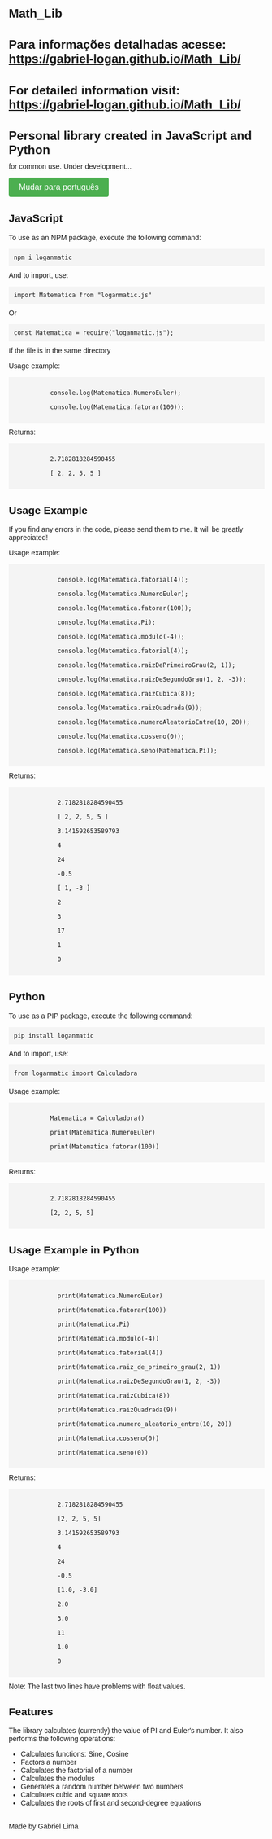 # Math_Lib

# Para informações detalhadas acesse: https://gabriel-logan.github.io/Math_Lib/
# For detailed information visit: https://gabriel-logan.github.io/Math_Lib/

<!DOCTYPE html>
<html lang="pt-br">
<head>
  <meta charset="UTF-8">
  <title>Biblioteca Pessoal - Gabriel Logan</title>
  <style>
    body {
      font-family: Arial, sans-serif;
      margin: 20px;
    }
    h1 {
      font-size: 24px;
      margin-bottom: 10px;
    }
    p {
      margin-top: 0;
    }
    code {
      display: block;
      background-color: #f4f4f4;
      padding: 10px;
      margin-bottom: 10px;
    }
    .section {
      margin-top: 30px;
    }
    .change-language-btn {
      background-color: #4CAF50;
      border: none;
      color: white;
      padding: 10px 20px;
      text-align: center;
      text-decoration: none;
      display: inline-block;
      font-size: 16px;
      cursor: pointer;
      border-radius: 4px;
      transition: background-color 0.3s ease;
    }
    .change-language-btn:hover {
      background-color: #45a049;
    }
  </style>
</head>
  <body>
    <div id="pt-br" style="display: none;">
      <h1>Biblioteca pessoal criada em JavaScript e Python</h1>
      <p>para uso comum. Em desenvolvimento...</p>
      <button onclick="changeLang()" class="change-language-btn">Switch to english</button>
      <div class="section">
        <h2>JavaScript</h2>
        <p>Para usar como pacote NPM, execute o seguinte comando:</p>
        <code>npm i loganmatic</code>
        <p>E para importar, utilize:</p>
        <code>import Matematica from "loganmatic.js"</code>
        <p>Ou</p>
        <code>const Matematica = require("loganmatic.js");</code>
        <p>Se o arquivo estiver no mesmo diretório</p>
        <p>Exemplo de uso:</p>
        <code>
          console.log(Matematica.NumeroEuler);<br>
          console.log(Matematica.fatorar(100));
        </code>
        <p>Retorno:</p>
        <code>
          2.7182818284590455<br>
          [ 2, 2, 5, 5 ]
        </code>
        <div class="section">
          <h2>Exemplo de Uso</h2>
          <p>Se acharem erros no código, me enviem, por favor. Será de grande ajuda!</p>
          <p>Exemplo de uso:</p>
          <code>
            console.log(Matematica.fatorial(4));<br>
            console.log(Matematica.NumeroEuler);<br>
            console.log(Matematica.fatorar(100));<br>
            console.log(Matematica.Pi);<br>
            console.log(Matematica.modulo(-4));<br>
            console.log(Matematica.fatorial(4));<br>
            console.log(Matematica.raizDePrimeiroGrau(2, 1));<br>
            console.log(Matematica.raizDeSegundoGrau(1, 2, -3));<br>
            console.log(Matematica.raizCubica(8));<br>
            console.log(Matematica.raizQuadrada(9));<br>
            console.log(Matematica.numeroAleatorioEntre(10, 20));<br>
            console.log(Matematica.cosseno(0));<br>
            console.log(Matematica.seno(Matematica.Pi));
          </code>
          <p>Retorna:</p>
          <code>
            2.7182818284590455<br>
            [ 2, 2, 5, 5 ]<br>
            3.141592653589793<br>
            4<br>
            24<br>
            -0.5<br>
            [ 1, -3 ]<br>
            2<br>
            3<br>
            17<br>
            1<br>
            0
          </code>
        </div>
      </div>
      <div class="section">
        <h2>Python</h2>
        <p>Para usar como pacote PIP, execute o seguinte comando:</p>
        <code>pip install loganmatic</code>
        <p>E para importar, utilize:</p>
        <code>from loganmatic import Calculadora</code>
        <p>Exemplo de uso:</p>
        <code>
          Matematica = Calculadora()<br>
          print(Matematica.NumeroEuler)<br>
          print(Matematica.fatorar(100))
        </code>
        <p>Retorno:</p>
        <code>
          2.7182818284590455<br>
          [2, 2, 5, 5]
        </code>
        <div class="section">
          <h2>Exemplo de Uso em Python</h2>
          <p>Exemplo de uso:</p>
          <code>
            print(Matematica.NumeroEuler)<br>
            print(Matematica.fatorar(100))<br>
            print(Matematica.Pi)<br>
            print(Matematica.modulo(-4))<br>
            print(Matematica.fatorial(4))<br>
            print(Matematica.raiz_de_primeiro_grau(2, 1))<br>
            print(Matematica.raizDeSegundoGrau(1, 2, -3))<br>
            print(Matematica.raizCubica(8))<br>
            print(Matematica.raizQuadrada(9))<br>
            print(Matematica.numero_aleatorio_entre(10, 20))<br>
            print(Matematica.cosseno(0))<br>
            print(Matematica.seno(0))
          </code>
          <p>Retorna:</p>
          <code>
            2.7182818284590455<br>
            [2, 2, 5, 5]<br>
            3.141592653589793<br>
            4<br>
            24<br>
            -0.5<br>
            [1.0, -3.0]<br>
            2.0<br>
            3.0<br>
            11<br>
            1.0<br>
            0
          </code>
          <p>Observação: As duas últimas linhas apresentam problemas para valores float.</p>
        </div>        
      </div>
      <div class="section">
        <h2>Funcionalidades</h2>
        <p>A biblioteca calcula (atualmente) o valor de PI e do Número de Euler. Além disso, realiza as seguintes operações:</p>
        <ul>
          <li>Calcula funções: Seno, Cosseno</li>
          <li>Fatora um número</li>
          <li>Calcula o fatorial de um número</li>
          <li>Calcula o módulo</li>
          <li>Gera um número aleatório entre 2 números</li>
          <li>Calcula raízes cúbicas e quadradas</li>
          <li>Calcula as raízes de equações de primeiro e segundo grau</li>
        </ul>
      </div>
      <div class="section">
        <p>Feito por Gabriel Lima</p>
      </div>
    </div>
    <div id="eng" style="display: block;">
      <h1>Personal library created in JavaScript and Python</h1>
      <p>for common use. Under development...</p>
      <button onclick="changeLang()" class="change-language-btn">Mudar para português</button>
      <div class="section">
        <h2>JavaScript</h2>
        <p>To use as an NPM package, execute the following command:</p>
        <code>npm i loganmatic</code>
        <p>And to import, use:</p>
        <code>import Matematica from "loganmatic.js"</code>
        <p>Or</p>
        <code>const Matematica = require("loganmatic.js");</code>
        <p>If the file is in the same directory</p>
        <p>Usage example:</p>
        <code>
          console.log(Matematica.NumeroEuler);<br>
          console.log(Matematica.fatorar(100));
        </code>
        <p>Returns:</p>
        <code>
          2.7182818284590455<br>
          [ 2, 2, 5, 5 ]
        </code>
        <div class="section">
          <h2>Usage Example</h2>
          <p>If you find any errors in the code, please send them to me. It will be greatly appreciated!</p>
          <p>Usage example:</p>
          <code>
            console.log(Matematica.fatorial(4));<br>
            console.log(Matematica.NumeroEuler);<br>
            console.log(Matematica.fatorar(100));<br>
            console.log(Matematica.Pi);<br>
            console.log(Matematica.modulo(-4));<br>
            console.log(Matematica.fatorial(4));<br>
            console.log(Matematica.raizDePrimeiroGrau(2, 1));<br>
            console.log(Matematica.raizDeSegundoGrau(1, 2, -3));<br>
            console.log(Matematica.raizCubica(8));<br>
            console.log(Matematica.raizQuadrada(9));<br>
            console.log(Matematica.numeroAleatorioEntre(10, 20));<br>
            console.log(Matematica.cosseno(0));<br>
            console.log(Matematica.seno(Matematica.Pi));
          </code>
          <p>Returns:</p>
          <code>
            2.7182818284590455<br>
            [ 2, 2, 5, 5 ]<br>
            3.141592653589793<br>
            4<br>
            24<br>
            -0.5<br>
            [ 1, -3 ]<br>
            2<br>
            3<br>
            17<br>
            1<br>
            0
          </code>
        </div>
      </div>
      <div class="section">
        <h2>Python</h2>
        <p>To use as a PIP package, execute the following command:</p>
        <code>pip install loganmatic</code>
        <p>And to import, use:</p>
        <code>from loganmatic import Calculadora</code>
        <p>Usage example:</p>
        <code>
          Matematica = Calculadora()<br>
          print(Matematica.NumeroEuler)<br>
          print(Matematica.fatorar(100))
        </code>
        <p>Returns:</p>
        <code>
          2.7182818284590455<br>
          [2, 2, 5, 5]
        </code>
        <div class="section">
          <h2>Usage Example in Python</h2>
          <p>Usage example:</p>
          <code>
            print(Matematica.NumeroEuler)<br>
            print(Matematica.fatorar(100))<br>
            print(Matematica.Pi)<br>
            print(Matematica.modulo(-4))<br>
            print(Matematica.fatorial(4))<br>
            print(Matematica.raiz_de_primeiro_grau(2, 1))<br>
            print(Matematica.raizDeSegundoGrau(1, 2, -3))<br>
            print(Matematica.raizCubica(8))<br>
            print(Matematica.raizQuadrada(9))<br>
            print(Matematica.numero_aleatorio_entre(10, 20))<br>
            print(Matematica.cosseno(0))<br>
            print(Matematica.seno(0))
          </code>
          <p>Returns:</p>
          <code>
            2.7182818284590455<br>
            [2, 2, 5, 5]<br>
            3.141592653589793<br>
            4<br>
            24<br>
            -0.5<br>
            [1.0, -3.0]<br>
            2.0<br>
            3.0<br>
            11<br>
            1.0<br>
            0
          </code>
          <p>Note: The last two lines have problems with float values.</p>
        </div>
      </div>
      <div class="section">
        <h2>Features</h2>
        <p>The library calculates (currently) the value of PI and Euler's number. It also performs the following operations:</p>
        <ul>
          <li>Calculates functions: Sine, Cosine</li>
          <li>Factors a number</li>
          <li>Calculates the factorial of a number</li>
          <li>Calculates the modulus</li>
          <li>Generates a random number between two numbers</li>
          <li>Calculates cubic and square roots</li>
          <li>Calculates the roots of first and second-degree equations</li>
        </ul>
      </div>
      <div class="section">
        <p>Made by Gabriel Lima</p>
      </div>
    </div>
    <script>
      function changeLang(){
        const eng = document.querySelector('#eng');
        const ptBr = document.querySelector('#pt-br');
        if (ptBr.style.display === 'none') {
          ptBr.style.display = 'block';
          eng.style.display = 'none';
        } else {
          eng.style.display = 'block';
          ptBr.style.display = 'none';
        }
      }
    </script>
  </body>
</html>

